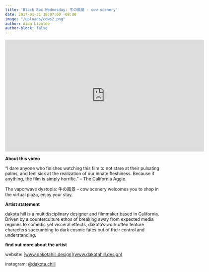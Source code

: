 ```yaml
---
title: 'Black Box Wednesday: 牛の風景 - cow scenery'
date: 2017-01-31 18:07:00 -08:00
image: "/uploads/cows2.png"
author: Aida Lizalde
author-block: false
---
```


<div class="flex-video"><iframe src="https://player.vimeo.com/video/154822956" width="640" height="360" frameborder="0" webkitallowfullscreen mozallowfullscreen allowfullscreen></iframe></div>


**About this video**

“I dare anyone who finishes watching this film to not stare at their pulsating palms, and feel sick at the realization of our innate fleshiness. Because if anything, the film is simply horrific.” – The California Aggie.

The vaporwave dystopia: 牛の風景 – cow scenery welcomes you to shop in the virtual plaza, enjoy your stay.

**Artist statement**

dakota hill is a multidisciplinary designer and filmmaker based in California. Driven by a counterculture ethos of breaking away from expected media regimes to comedic yet visceral effects, dakota’s work often feature characters succumbing to dark cosmic fates out of their control and understanding.

**find out more about the artist**

website: [www.dakotahill.design](www.dakotahill.design)

instagram: [@dakota.chill](https://www.instagram.com/dakota.chill/)